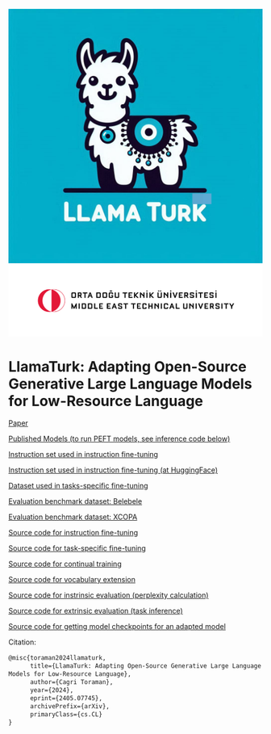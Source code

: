 ![metu odtu](llamaturk.png)
![metu odtu](odtu_metu.png)

# LlamaTurk: Adapting Open-Source Generative Large Language Models for Low-Resource Language

[Paper](https://arxiv.org/abs/2405.07745)

[Published Models (to run PEFT models, see inference code below)](https://huggingface.co/metunlp)

[Instruction set used in instruction fine-tuning](data/llamaturk_instruction_set.json)

[Instruction set used in instruction fine-tuning (at HuggingFace)](https://huggingface.co/datasets/metunlp/LlamaTurk-Instruction-Set)

[Dataset used in tasks-specific fine-tuning](https://huggingface.co/datasets/maydogan/TRSAv1)

[Evaluation benchmark dataset: Belebele](https://huggingface.co/datasets/facebook/belebele/viewer/default/tur_Latn)

[Evaluation benchmark dataset: XCOPA](https://huggingface.co/datasets/xcopa/viewer/tr)

[Source code for instruction fine-tuning](src/finetune_instruction.py)

[Source code for task-specific fine-tuning](src/finetune_task.py)

[Source code for continual training](src/continual_train.py)

[Source code for vocabulary extension](src/vocabulary_extension.py)

[Source code for instrinsic evaluation (perplexity calculation)](src/perplexity.py)

[Source code for extrinsic evaluation (task inference)](src/inference_task.py)

[Source code for getting model checkpoints for an adapted model](src/merge_base_and_finetuned_models.py)

Citation:
```
@misc{toraman2024llamaturk,
      title={LlamaTurk: Adapting Open-Source Generative Large Language Models for Low-Resource Language}, 
      author={Cagri Toraman},
      year={2024},
      eprint={2405.07745},
      archivePrefix={arXiv},
      primaryClass={cs.CL}
}
```
